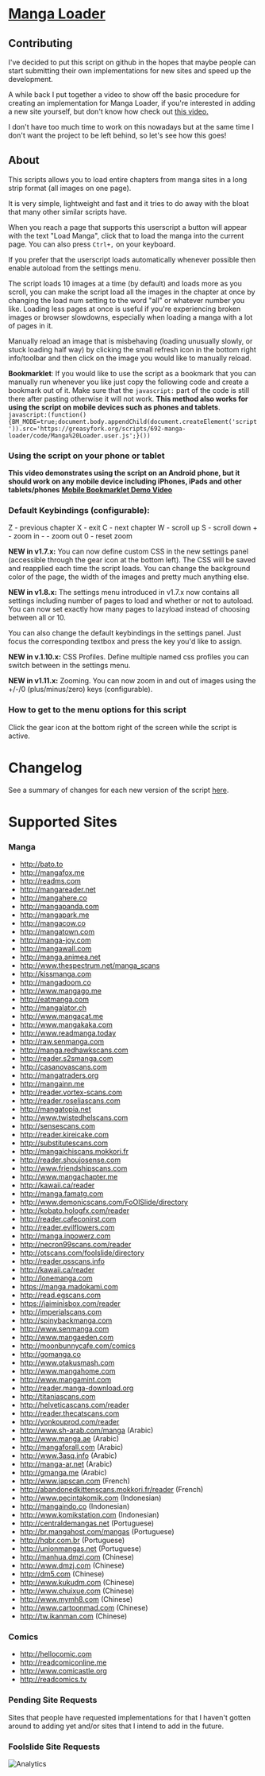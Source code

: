 # [Manga Loader](https://greasyfork.org/en/scripts/692-manga-loader)

## Contributing
I've decided to put this script on github in the hopes that maybe people can start submitting their own implementations for new sites and speed up the development. 

A while back I put together a video to show off the basic procedure for creating an implementation for Manga Loader, if you're interested in adding a new site yourself, but don't know how check out [this video.](https://www.youtube.com/watch?v=zgaogJCL8xQ)

I don't have too much time to work on this nowadays but at the same time I don't want the project to be left behind, so let's see how this goes!

## About

This scripts allows you to load entire chapters from manga sites in a long strip format (all images on one page).

It is very simple, lightweight and fast and it tries to do away with the bloat that many other similar scripts have.

When you reach a page that supports this userscript a button will appear with the text "Load Manga", click that to load the manga into the current page. You can also press `Ctrl+,` on your keyboard.

If you prefer that the userscript loads automatically whenever possible then enable autoload from the settings menu.

The script loads 10 images at a time (by default) and loads more as you scroll, you can make the script load all the images in the chapter at once by changing the load num setting to the word "all" or whatever number you like.
Loading less pages at once is useful if you're experiencing broken images or browser slowdowns, especially when loading a manga with a lot of pages in it.

Manually reload an image that is misbehaving (loading unusually slowly, or stuck loading half way) by clicking the small refresh icon in the bottom right info/toolbar and then click on the image you would like to manually reload.

**Bookmarklet**: If you would like to use the script as a bookmark that you can manually run whenever you like just copy the following code and create a bookmark out of it. Make sure that the `javascript:` part of the code is still there after pasting otherwise it will not work. **This method also works for using the script on mobile devices such as phones and tablets**.
`javascript:(function(){BM_MODE=true;document.body.appendChild(document.createElement('script')).src='https://greasyfork.org/scripts/692-manga-loader/code/Manga%20Loader.user.js';}())`

### Using the script on your phone or tablet
**This video demonstrates using the script on an Android phone, but it should work on any mobile device including iPhones, iPads and other tablets/phones**
**<a href="https://www.youtube.com/watch?v=QaQt2y5G_mE">Mobile Bookmarklet Demo Video</a>**

### Default Keybindings (configurable):
Z - previous chapter
X - exit
C - next chapter
W - scroll up
S - scroll down
\+ - zoom in
\- - zoom out
0 - reset zoom

**NEW in v1.7.x:**
You can now define custom CSS in the new settings panel (accessible through the gear icon at the bottom left).
The CSS will be saved and reapplied each time the script loads. You can change the background color of the page, the width of the images and pretty much anything else.

**NEW in v1.8.x:**
The settings menu introduced in v1.7.x now contains all settings including number of pages to load and whether or not to autoload. You can now set exactly how many pages to lazyload instead of choosing between all or 10.

You can also change the default keybindings in the settings panel. Just focus the corresponding textbox and press the key you'd like to assign. 

**NEW in v.1.10.x:**
CSS Profiles. Define multiple named css profiles you can switch between in the settings menu.

**NEW in v1.11.x:**
Zooming. You can now zoom in and out of images using the +/-/0 (plus/minus/zero) keys (configurable).

### How to get to the menu options for this script

Click the gear icon at the bottom right of the screen while the script is active.

# Changelog

See a summary of changes for each new version of the script <a href="https://greasyfork.org/en/scripts/692-manga-loader/versions">here</a>.

# Supported Sites

### Manga

* http://bato.to
* http://mangafox.me
* http://readms.com
* http://mangareader.net
* http://mangahere.co
* http://mangapanda.com
* http://mangapark.me
* http://mangacow.co
* http://mangatown.com
* http://manga-joy.com
* http://mangawall.com
* http://manga.animea.net
* http://www.thespectrum.net/manga_scans
* http://kissmanga.com
* http://mangadoom.co
* http://www.mangago.me
* http://eatmanga.com
* http://mangalator.ch
* http://www.mangacat.me
* http://www.mangakaka.com
* http://www.readmanga.today
* http://raw.senmanga.com
* http://manga.redhawkscans.com
* http://reader.s2smanga.com
* http://casanovascans.com
* http://mangatraders.org
* http://mangainn.me
* http://reader.vortex-scans.com
* http://reader.roseliascans.com
* http://mangatopia.net
* http://www.twistedhelscans.com
* http://sensescans.com
* http://reader.kireicake.com
* http://substitutescans.com
* http://mangaichiscans.mokkori.fr
* http://reader.shoujosense.com
* http://www.friendshipscans.com
* http://www.mangachapter.me
* http://kawaii.ca/reader
* http://manga.famatg.com
* http://www.demonicscans.com/FoOlSlide/directory
* http://kobato.hologfx.com/reader
* http://reader.cafeconirst.com
* http://reader.evilflowers.com
* http://manga.inpowerz.com
* http://necron99scans.com/reader
* http://otscans.com/foolslide/directory
* http://reader.psscans.info
* http://kawaii.ca/reader
* http://lonemanga.com
* https://manga.madokami.com
* http://read.egscans.com
* https://jaiminisbox.com/reader
* http://imperialscans.com
* http://spinybackmanga.com
* http://www.senmanga.com
* http://www.mangaeden.com
* http://moonbunnycafe.com/comics
* http://gomanga.co
* http://www.otakusmash.com
* http://www.mangahome.com
* http://www.mangamint.com
* http://reader.manga-download.org
* http://titaniascans.com
* http://helveticascans.com/reader
* http://reader.thecatscans.com
* http://yonkouprod.com/reader
* http://www.sh-arab.com/manga (Arabic)
* http://www.manga.ae (Arabic)
* http://mangaforall.com (Arabic)
* http://www.3asq.info (Arabic)
* http://manga-ar.net (Arabic)
* http://gmanga.me (Arabic)
* http://www.japscan.com (French)
* http://abandonedkittenscans.mokkori.fr/reader (French)
* http://www.pecintakomik.com (Indonesian)
* http://mangaindo.co (Indonesian)
* http://www.komikstation.com (Indonesian)
* http://centraldemangas.net (Portuguese)
* http://br.mangahost.com/mangas (Portuguese)
* http://hqbr.com.br (Portuguese)
* http://unionmangas.net (Portuguese)
* http://manhua.dmzj.com (Chinese)
* http://www.dmzj.com (Chinese)
* http://dm5.com (Chinese)
* http://www.kukudm.com (Chinese)
* http://www.chuixue.com (Chinese)
* http://www.mymh8.com (Chinese)
* http://www.cartoonmad.com (Chinese)
* http://tw.ikanman.com (Chinese)

### Comics

* http://hellocomic.com
* http://readcomiconline.me
* http://www.comicastle.org
* http://readcomics.tv

### Pending Site Requests

Sites that people have requested implementations for that I haven't gotten around to adding yet and/or sites that I intend to add in the future.

### Foolslide Site Requests
![Analytics](https://ga-beacon.appspot.com/UA-61974780-1/greasy-fork/manga-loader/README?pixel)
